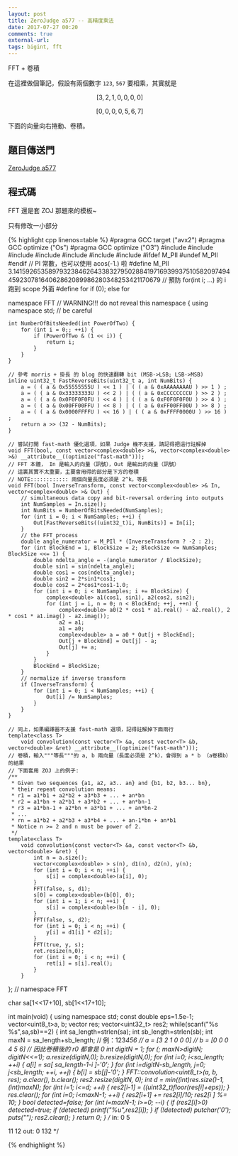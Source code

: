 ```yaml
---
layout: post
title: ZeroJudge a577 -- 高精度乘法
date: 2017-07-27 00:20
comments: true
external-url:
tags: bigint, fft
---
```


FFT + 卷積

在這裡做個筆記，假設有兩個數字 `123`, `567` 要相乘，其實就是

$$
\left[ 3, 2, 1, 0, 0, 0, 0 \right]
$$

$$
\left[ 0, 0, 0, 0, 5, 6, 7 \right]
$$

下面的向量向右捲動、卷積。

## 題目傳送門

[ZeroJudge a577](https://zerojudge.tw/ShowProblem?problemid=a577)

## 程式碼

FFT 還是套 ZOJ 那題來的模板~

只有修改一小部分

{% highlight cpp linenos=table %}
#pragma GCC target ("avx2")
#pragma GCC optimize ("Os")
#pragma GCC optimize ("O3")
#include <iostream>
#include <algorithm>
#include <vector>
#include <complex>
#include <cmath>
#include <cstring>
#include <cstdint>
#ifdef M_PIl
#undef M_PIl
#endif
// PI 常數，也可以使用 acos(-1.) 啦
#define M_PIl 3.1415926535897932384626433832795028841971693993751058209749445923078164062862089986280348253421170679
// 預防 for(int i; ...) 的 i 跑到 scope 外面
#define for if (0); else for

namespace FFT  // WARNING!!! do not reveal this namespace
{
    using namespace std; // be careful

    int NumberOfBitsNeeded(int PowerOfTwo) {
        for (int i = 0;; ++i) {
            if (PowerOfTwo & (1 << i)) {
                return i;
            }
        }
    }

    // 參考 morris + 掛長 的 blog 的快速翻轉 bit (MSB->LSB; LSB->MSB)
    inline uint32_t FastReverseBits(uint32_t a, int NumBits) {
        a = ( ( a & 0x55555555U ) << 1 ) | ( ( a & 0xAAAAAAAAU ) >> 1 ) ;
        a = ( ( a & 0x33333333U ) << 2 ) | ( ( a & 0xCCCCCCCCU ) >> 2 ) ;
        a = ( ( a & 0x0F0F0F0FU ) << 4 ) | ( ( a & 0xF0F0F0F0U ) >> 4 ) ;
        a = ( ( a & 0x00FF00FFU ) << 8 ) | ( ( a & 0xFF00FF00U ) >> 8 ) ;
        a = ( ( a & 0x0000FFFFU ) << 16 ) | ( ( a & 0xFFFF0000U ) >> 16 ) ;
        return a >> (32 - NumBits);
    }

    // 嘗試打開 fast-math 優化選項，如果 Judge 機不支援，請記得把這行註解掉
    void FFT(bool, const vector<complex<double> >&, vector<complex<double> >&) __attribute__((optimize("fast-math")));
    // FFT 本體， In 是輸入的向量（訊號），Out 是輸出的向量（訊號）
    // 這裏其實不太重要，主要會用得的部分是下方的卷積
    // NOTE:::::::::::: 兩個向量長度必須是 2^k，等長
    void FFT(bool InverseTransform, const vector<complex<double> >& In, vector<complex<double> >& Out) {
        // simultaneous data copy and bit-reversal ordering into outputs
        int NumSamples = In.size();
        int NumBits = NumberOfBitsNeeded(NumSamples);
        for (int i = 0; i < NumSamples; ++i) {
            Out[FastReverseBits((uint32_t)i, NumBits)] = In[i];
        }
        // the FFT process
        double angle_numerator = M_PIl * (InverseTransform ? -2 : 2);
        for (int BlockEnd = 1, BlockSize = 2; BlockSize <= NumSamples; BlockSize <<= 1) {
            double ndelta_angle = -(angle_numerator / BlockSize);
            double sin1 = sin(ndelta_angle);
            double cos1 = cos(ndelta_angle);
            double sin2 = 2*sin1*cos1;
            double cos2 = 2*cos1*cos1-1.0;
            for (int i = 0; i < NumSamples; i += BlockSize) {
                complex<double> a1(cos1, sin1), a2(cos2, sin2);
                for (int j = i, n = 0; n < BlockEnd; ++j, ++n) {
                    complex<double> a0(2 * cos1 * a1.real() - a2.real(), 2 * cos1 * a1.imag() - a2.imag());
                    a2 = a1;
                    a1 = a0;
                    complex<double> a = a0 * Out[j + BlockEnd];
                    Out[j + BlockEnd] = Out[j] - a;
                    Out[j] += a;
                }
            }
            BlockEnd = BlockSize;
        }
        // normalize if inverse transform
        if (InverseTransform) {
            for (int i = 0; i < NumSamples; ++i) {
                Out[i] /= NumSamples;
            }
        }
    }

    // 同上，如果編譯器不支援 fast-math 選項，記得註解掉下面兩行
    template<class T>
        void convolution(const vector<T> &a, const vector<T> &b, vector<double> &ret) __attribute__((optimize("fast-math")));
    // 卷積，輸入"""等長"""的 a, b 兩向量（長度必須是 2^k），會得到 a * b （a卷積b）的結果
    // 下面套用 ZOJ 上的例子:
    /**
     * Given two sequences {a1, a2, a3.. an} and {b1, b2, b3... bn},
     * their repeat convolution means:
     * r1 = a1*b1 + a2*b2 + a3*b3 + ... + an*bn
     * r2 = a1*bn + a2*b1 + a3*b2 + ... + an*bn-1
     * r3 = a1*bn-1 + a2*bn + a3*b1 + ... + an*bn-2
     * ...
     * rn = a1*b2 + a2*b3 + a3*b4 + ... + an-1*bn + an*b1
     * Notice n >= 2 and n must be power of 2.
     */
    template<class T>
        void convolution(const vector<T> &a, const vector<T> &b, vector<double> &ret) {
            int n = a.size();
            vector<complex<double> > s(n), d1(n), d2(n), y(n);
            for (int i = 0; i < n; ++i) {
                s[i] = complex<double>(a[i], 0);
            }
            FFT(false, s, d1);
            s[0] = complex<double>(b[0], 0);
            for (int i = 1; i < n; ++i) {
                s[i] = complex<double>(b[n - i], 0);
            }
            FFT(false, s, d2);
            for (int i = 0; i < n; ++i) {
                y[i] = d1[i] * d2[i];
            }
            FFT(true, y, s);
            ret.resize(n,0);
            for (int i = 0; i < n; ++i) {
                ret[i] = s[i].real();
            }
        }
}; // namespace FFT

char sa[1<<17+10], sb[1<<17+10];

int main(void) {
    using namespace std;
    const double eps=1.5e-1;
    vector<uint8_t>a, b;
    vector<double> res;
    vector<uint32_t> res2;
    while(scanf("%s %s",sa,sb)==2) {
        int sa_length=strlen(sa);
        int sb_length=strlen(sb);
        int maxN = sa_length+sb_length;
        // 例：123*456
        // a = [3 2 1 0 0 0]
        // b = [0 0 0 4 5 6]
        // 因此卷積後的 r0 都會是 0
        int digitN = 1;
        for (; maxN>digitN; digitN<<=1);
        a.resize(digitN,0);
        b.resize(digitN,0);
        for (int i=0; i<sa_length; ++i) {
            a[i] = sa[ sa_length-1-i ]-'0';
        }
        for (int i=digitN-sb_length, j=0; j<sb_length; ++i, ++j) {
            b[i] = sb[j]-'0';
        }
        FFT::convolution<uint8_t>(a, b, res);
        a.clear(), b.clear();
        res2.resize(digitN, 0);
        int d = min((int)res.size()-1, (int)maxN);
        for (int i=1; i<=d; ++i) {
            res2[i-1] = ((uint32_t)floor(res[i]+eps));
        }
        res.clear();
        for (int i=0; i<maxN-1; ++i) {
            res2[i+1] += res2[i]/10;
            res2[i  ] %= 10;
        }
        bool detected=false;
        for (int i=maxN-1; i>=0; --i) {
            if (res2[i]>0) detected=true;
            if (detected) printf("%u",res2[i]);
        }
        if (!detected) putchar('0');
        puts("");
        res2.clear();
    }
    return 0;
}
/*
in:
0
5

11
12
out:
0
132
*/

{% endhighlight %}
